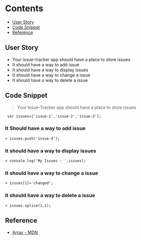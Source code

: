 # Contents

* [User Story](#user-story)
* [Code Snippet](#code-snippet)
* [Reference](#reference)

## User Story
- Your issue-tracker app should have a place to store issues
- It should have a way to add issue
- It should have a way to display issues
- It should have a way to change a issue
- It should have a way to delete a issue

## Code Snippet

> Your Issue-Tracker app should have a place to store issues
```
 var issues=['issue-1','issue-2','issue-3'];
```
### It Should have a way to add issue
```
> issues.push('issue-4');
```

### It should have a way to display issues
```
> console.log('My Issues : ',issues);
```

### It should have a way to change a issue
```
> issues[1]='changed';
```

### It should have a way to delete a issue
```
> issues.splice(1,1);
```
## Reference
* [Array - MDN](https://developer.mozilla.org/en-US/docs/Web/JavaScript/Reference/Global_Objects/Array)
